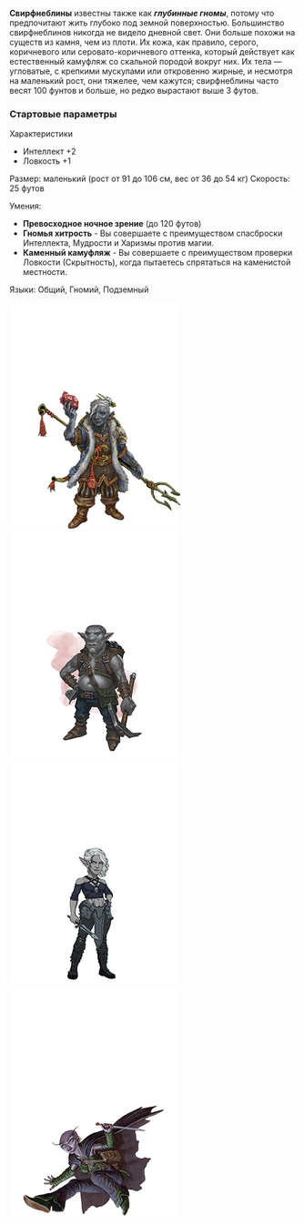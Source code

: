 **Свирфнеблины** известны также как ***глубинные гномы***, потому что предпочитают жить глубоко под земной поверхностью. Большинство свирфнеблинов никогда не видело дневной свет. Они больше похожи на существ из камня, чем из плоти. Их кожа, как правило, серого, коричневого или серовато-коричневого оттенка, который действует как естественный камуфляж со скальной породой вокруг них. Их тела — угловатые, с крепкими мускулами или откровенно жирные, и несмотря на маленький рост, они тяжелее, чем кажутся; свирфнеблины часто весят 100 фунтов и больше, но редко вырастают выше 3 футов.

### Стартовые параметры
Характеристики
- Интеллект +2
- Ловкость +1

Размер: маленький  (рост от 91 до 106 см, вес от 36 до 54 кг)
Скорость: 25 футов

Умения:
- **Превосходное ночное зрение** (до 120 футов)
- **Гномья хитрость** - Вы совершаете с преимуществом спасброски Интеллекта, Мудрости и Харизмы против магии.
- **Каменный камуфляж** - Вы совершаете с преимуществом проверки Ловкости (Скрытность), когда пытаетесь спрятаться на каменистой местности.

Языки: Общий, Гномий, Подземный

![Свирфнеблин](../../Img/R-gnome-deep1.png)![Свирфнеблин](../../Img/R-gnome-deep2.png)![Свирфнеблин](../../Img/R-gnome-deep3.png)![Свирфнеблин](../../Img/R-gnome-deep4.png)